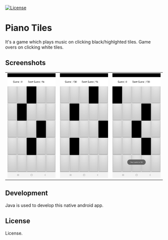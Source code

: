 [![License](https://camo.githubusercontent.com/13d043a6dd3078cfcca41e21c6ed95a714c490f9/68747470733a2f2f6261646765732e66726170736f66742e636f6d2f6f732f6d69742f6d69742d3132357832382e706e673f763d313033)](https://opensource.org/licenses/mit-license.php)

# Piano Tiles

It's a game which plays music on clicking black/highlghted tiles. Game overs on clicking white tiles.

## Screenshots

<table>
  <tr>
    <td><img src="ScreenShots/ss1.jpg" height = "auto" width="auto"></td>
    <td><img src="ScreenShots/ss2.jpg" height = "auto" width="auto"></td>
    <td><img src="ScreenShots/ss3.jpg" height = "auto" width="auto"></td>
  </tr>
</table>

## Development

Java is used to develop this native android app.


## License

License.
